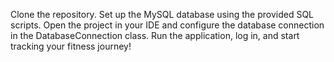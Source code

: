 Clone the repository.
Set up the MySQL database using the provided SQL scripts.
Open the project in your IDE and configure the database connection in the DatabaseConnection class.
Run the application, log in, and start tracking your fitness journey!
